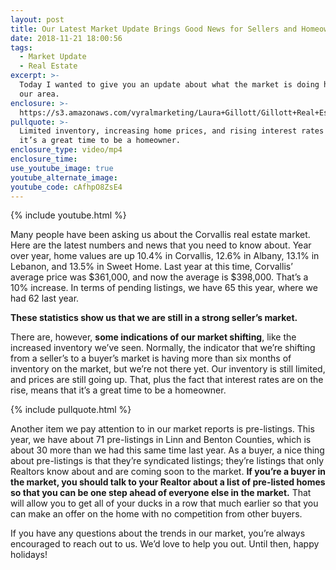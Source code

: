 ```yaml
---
layout: post
title: Our Latest Market Update Brings Good News for Sellers and Homeowners
date: 2018-11-21 18:00:56
tags:
  - Market Update
  - Real Estate
excerpt: >-
  Today I wanted to give you an update about what the market is doing here in
  our area.
enclosure: >-
  https://s3.amazonaws.com/vyralmarketing/Laura+Gillott/Gillott+Real+Estate+%257C+Our+Latest+Market+Update+Brings+Good+News+for+Sellers+and+Homeowners.mp4
pullquote: >-
  Limited inventory, increasing home prices, and rising interest rates mean that
  it’s a great time to be a homeowner.
enclosure_type: video/mp4
enclosure_time:
use_youtube_image: true
youtube_alternate_image:
youtube_code: cAfhpO8ZsE4
---
```


{% include youtube.html %}

Many people have been asking us about the Corvallis real estate market. Here are the latest numbers and news that you need to know about. Year over year, home values are up 10.4% in Corvallis, 12.6% in Albany, 13.1% in Lebanon, and 13.5% in Sweet Home. Last year at this time, Corvallis’ average price was $361,000, and now the average is $398,000. That’s a 10% increase. In terms of pending listings, we have 65 this year, where we had 62 last year.

**These statistics show us that we are still in a strong seller’s market.&nbsp;**

There are, however, **some indications of our market shifting**, like the increased inventory we’ve seen. Normally, the indicator that we’re shifting from a seller’s to a buyer’s market is having more than six months of inventory on the market, but we’re not there yet. Our inventory is still limited, and prices are still going up. That, plus the fact that interest rates are on the rise, means that it’s a great time to be a homeowner.

{% include pullquote.html %}

Another item we pay attention to in our market reports is pre-listings. This year, we have about 71 pre-listings in Linn and Benton Counties, which is about 30 more than we had this same time last year. As a buyer, a nice thing about pre-listings is that they’re syndicated listings; they’re listings that only Realtors know about and are coming soon to the market. **If you’re a buyer in the market, you should talk to your Realtor about a list of pre-listed homes so that you can be one step ahead of everyone else in the market.** That will allow you to get all of your ducks in a row that much earlier so that you can make an offer on the home with no competition from other buyers.

If you have any questions about the trends in our market, you’re always encouraged to reach out to us. We’d love to help you out. Until then, happy holidays!